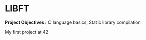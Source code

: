 # LIBFT

**Project Objectives :**  C language basics, Static library compilation 

My first project at 42
